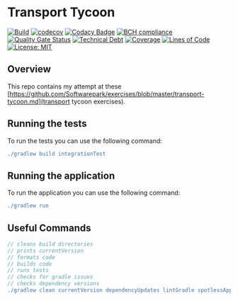 # Transport Tycoon

[![Build](https://github.com/michaelruocco/transport-tycoon/workflows/pipeline/badge.svg)](https://github.com/michaelruocco/transport-tycoon/actions)
[![codecov](https://codecov.io/gh/michaelruocco/transport-tycoon/branch/master/graph/badge.svg?token=FWDNP534O7)](https://codecov.io/gh/michaelruocco/transport-tycoon)
[![Codacy Badge](https://app.codacy.com/project/badge/Grade/272889cf707b4dcb90bf451392530794)](https://www.codacy.com/gh/michaelruocco/transport-tycoon/dashboard?utm_source=github.com&amp;utm_medium=referral&amp;utm_content=michaelruocco/transport-tycoon&amp;utm_campaign=Badge_Grade)
[![BCH compliance](https://bettercodehub.com/edge/badge/michaelruocco/transport-tycoon?branch=master)](https://bettercodehub.com/)
[![Quality Gate Status](https://sonarcloud.io/api/project_badges/measure?project=michaelruocco_transport-tycoon&metric=alert_status)](https://sonarcloud.io/dashboard?id=michaelruocco_transport-tycoon)
[![Technical Debt](https://sonarcloud.io/api/project_badges/measure?project=michaelruocco_transport-tycoon&metric=sqale_index)](https://sonarcloud.io/dashboard?id=michaelruocco_transport-tycoon)
[![Coverage](https://sonarcloud.io/api/project_badges/measure?project=michaelruocco_transport-tycoon&metric=coverage)](https://sonarcloud.io/dashboard?id=michaelruocco_transport-tycoon)
[![Lines of Code](https://sonarcloud.io/api/project_badges/measure?project=michaelruocco_transport-tycoon&metric=ncloc)](https://sonarcloud.io/dashboard?id=michaelruocco_transport-tycoon)
[![License: MIT](https://img.shields.io/badge/License-MIT-yellow.svg)](https://opensource.org/licenses/MIT)

## Overview

This repo contains my attempt at these
[https://github.com/Softwarepark/exercises/blob/master/transport-tycoon.md](transport tycoon exercises).

## Running the tests

To run the tests you can use the following command:

```gradle
./gradlew build integrationTest
```


## Running the application

To run the application you can use the following command:

```gradle
./gradlew run
```

## Useful Commands

```gradle
// cleans build directories
// prints currentVersion
// formats code
// builds code
// runs tests
// checks for gradle issues
// checks dependency versions
./gradlew clean currentVersion dependencyUpdates lintGradle spotlessApply build integrationTest
```